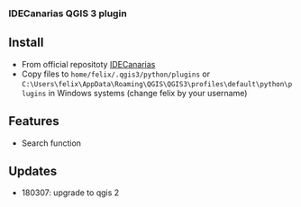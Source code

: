 
<!--[![Build Status](https://travis-ci.org/fherdom/idecanarias-ol3.svg?branch=master)](https://travis-ci.org/fherdom/idecanarias-ol3)-->

<!--_[Demo and API Docs](https://elements.polymer-project.org/elements/paper-input)_-->


### IDECanarias QGIS 3 plugin 

## Install

 * From official repositoty [IDECanarias](http://plugins.qgis.org/plugins/IDECanarias3/) 
 * Copy files to `home/felix/.qgis3/python/plugins` or `C:\Users\felix\AppData\Roaming\QGIS\QGIS3\profiles\default\python\plugins` in Windows systems (change felix by your username)


## Features

 * Search function

## Updates

 * 180307: upgrade to qgis 2
